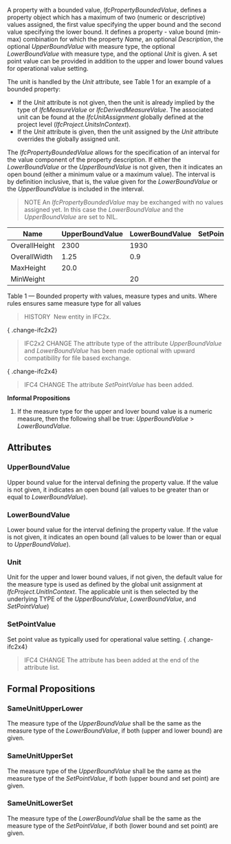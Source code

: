 A property with a bounded value, _IfcPropertyBoundedValue_, defines a property object which has a maximum of two (numeric or descriptive) values assigned, the first value specifying the upper bound and the second value specifying the lower bound. It defines a property - value bound (min-max) combination for which the property _Name_, an optional _Description_, the optional _UpperBoundValue_ with measure type, the optional _LowerBoundValue_ with measure type, and the optional _Unit_ is given. A set point value can be provided in addition to the upper and lower bound values for operational value setting.

<!-- end of short definition -->


The unit is handled by the _Unit_ attribute, see Table 1 for an example of a bounded property:

* If the _Unit_ attribute is not given, then the unit is already implied by the type of _IfcMeasureValue_ or _IfcDerivedMeasureValue_. The associated unit can be found at the _IfcUnitAssignment_ globally defined at the project level (_IfcProject.UnitsInContext_).
* If the _Unit_ attribute is given, then the unit assigned by the _Unit_ attribute overrides the globally assigned unit.

The _IfcPropertyBoundedValue_ allows for the specification of an interval for the value component of the property description. If either the _LowerBoundValue_ or the _UpperBoundValue_ is not given, then it indicates an open bound (either a minimum value or a maximum value). The interval is by definition inclusive, that is, the value given for the _LowerBoundValue_ or the _UpperBoundValue_ is included in the interval.

> NOTE An _IfcPropertyBoundedValue_ may be exchanged with no values assigned yet. In this case the _LowerBoundValue_ and the _UpperBoundValue_ are set to NIL.


|Name|UpperBoundValue|LowerBoundValue|SetPointValue|Type (through IfcValue)|Unit|
|--- |--- |--- |--- |--- |--- |
|OverallHeight|2300|1930||IfcPositiveLengthMeasure|-|
|OverallWidth|1.25|0.9||IfcPositiveLengthMeasure|m|
|MaxHeight|20.0|||IfcPositiveLengthMeasure|-|
|MinWeight||20||IfcMassMeasure|kg|

Table 1 — Bounded property with values, measure types and units. Where rules ensures same measure type for all values

> HISTORY  New entity in IFC2x.

{ .change-ifc2x2}
> IFC2x2 CHANGE The attribute type of the attribute _UpperBoundValue_ and _LowerBoundValue_ has been made optional with upward compatibility for file based exchange.

{ .change-ifc2x4}
> IFC4 CHANGE The attribute _SetPointValue_ has been added.

**Informal Propositions**

1. If the measure type for the upper and lover bound value is a numeric measure, then the following shall be true: _UpperBoundValue_ > _LowerBoundValue_.

## Attributes

### UpperBoundValue
Upper bound value for the interval defining the property value. If the value is not given, it indicates an open bound (all values to be greater than or equal to _LowerBoundValue_).

### LowerBoundValue
Lower bound value for the interval defining the property value. If the value is not given, it indicates an open bound (all values to be lower than or equal to _UpperBoundValue_).

### Unit
Unit for the upper and lower bound values, if not given, the default value for the measure type is used as defined by the global unit assignment at _IfcProject.UnitInContext_. The applicable unit is then selected by the underlying TYPE of the _UpperBoundValue_, _LowerBoundValue_, and _SetPointValue_)

### SetPointValue
Set point value as typically used for operational value setting.
{ .change-ifc2x4}
> IFC4 CHANGE The attribute has been added at the end of the attribute list.

## Formal Propositions

### SameUnitUpperLower
The measure type of the _UpperBoundValue_ shall be the same as the measure type of the _LowerBoundValue_, if both (upper and lower bound) are given.

### SameUnitUpperSet
The measure type of the _UpperBoundValue_ shall be the same as the measure type of the _SetPointValue_, if both (upper bound and set point) are given.

### SameUnitLowerSet
The measure type of the _LowerBoundValue_ shall be the same as the measure type of the _SetPointValue_, if both (lower bound and set point) are given.
